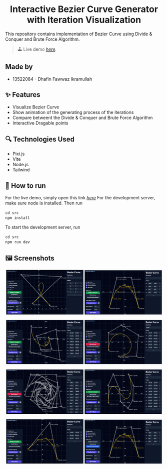 <h1 align="center">Interactive Bezier Curve Generator with Iteration Visualization</h1>
This repository contains implementation of Bezier Curve using Divide & Conquer and Brute Force Algorithm.

> 🕹️ Live demo [_here_](https://beziercurvegenerator.vercel.app).

## Made by
- 13522084 - Dhafin Fawwaz Ikramullah


## ✨ Features
- Visualize Bezier Curve
- Show animation of the generating process of the iterations
- Compare betweent the Divide & Conquer and Brute Force Algorithm
- Interactive Dragable points

## 🔍 Technologies Used
- Pixi.js
- Vite
- Node.js
- Tailwind


## 📘 How to run
For the live demo, simply open this link [_here_](https://beziercurvegenerator.vercel.app)
For the development server, make sure node is installed. Then run
```
cd src
npm install
```
To start the development server, run
```
cd src
npm run dev
```

## 🖼️ Screenshots
<p align="center" width="100%">
    <img width="49%" src="./test/image3.png"> 
    <img width="49%" src="./test/image5.png"> 
</p>
<p align="center" width="100%">
    <img width="49%" src="./test/image6.png"> 
    <img width="49%" src="./test/image7.png"> 
</p>
<p align="center" width="100%">
    <img width="49%" src="./test/image11.png"> 
    <img width="49%" src="./test/image12.png"> 
</p>
<p align="center" width="100%">
    <img width="49%" src="./test/image32.png"> 
    <img width="49%" src="./test/image50.png"> 
</p>


